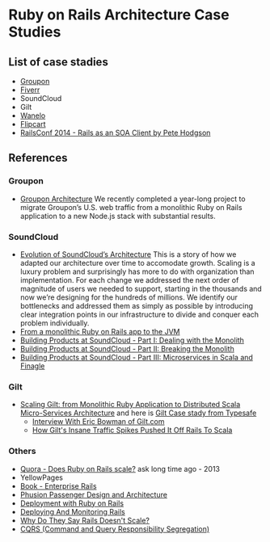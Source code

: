 # Ruby on Rails Architecture Case Studies

## List of case stadies
- [Groupon](groupon.md)
- [Fiverr](fiverr.md)
- SoundCloud
- Gilt
- [Wanelo](wanelo.md)
- [Flipcart](flipcart.md)
- [RailsConf 2014 - Rails as an SOA Client by Pete Hodgson](rails-as-an-soa-client-by-pete-hodgson.md)

## References

### Groupon

- [Groupon Architecture](https://engineering.groupon.com/2013/misc/i-tier-dismantling-the-monoliths/) We recently completed a year-long project to migrate Groupon’s U.S. web traffic from a monolithic Ruby on Rails application to a new Node.js stack with substantial results.

### SoundCloud

  - [Evolution of SoundCloud’s Architecture](https://developers.soundcloud.com/blog/evolution-of-soundclouds-architecture) This is a story of how we adapted our architecture over time to accomodate growth. Scaling is a luxury problem and surprisingly has more to do with organization than implementation. For each change we addressed the next order of magnitude of users we needed to support, starting in the thousands and now we’re designing for the hundreds of millions.  We identify our bottlenecks and addressed them as simply as possible by introducing clear integration points in our infrastructure to divide and conquer each problem individually.
  - [From a monolithic Ruby on Rails app to the JVM](http://www.slideshare.net/pcalcado/from-a-monolithic-ruby-on-rails-app-to-the-jvm)
  - [Building Products at SoundCloud - Part I: Dealing with the Monolith](https://developers.soundcloud.com/blog/building-products-at-soundcloud-part-1-dealing-with-the-monolith)
  - [Building Products at SoundCloud - Part II: Breaking the Monolith](https://developers.soundcloud.com/blog/building-products-at-soundcloud-part-2-breaking-the-monolith)
  - [Building Products at SoundCloud - Part III: Microservices in Scala and Finagle](https://developers.soundcloud.com/blog/building-products-at-soundcloud-part-3-microservices-in-scala-and-finagle)

### Gilt

- [Scaling Gilt: from Monolithic Ruby Application to Distributed Scala Micro-Services Architecture](http://www.slideshare.net/InfoQ/scaling-gilt-from-monolithic-ruby-application-to-distributed-scala-microservices-architecture) and here is [Gilt Case stady from Typesafe](http://downloads.typesafe.com/website/casestudies/Gilt-Live-Case-Study-v1.3.pdf)
  - [Interview With Eric Bowman of Gilt.com](http://code.tutsplus.com/articles/interview-with-eric-bowman-of-giltcom--net-35653)
  - [How Gilt's Insane Traffic Spikes Pushed It Off Rails To Scala](http://readwrite.com/2014/05/08/gilt-eric-bowman-interview-scala-rails-jvm-reactive-platform)


### Others
- [Quora - Does Ruby on Rails scale?](http://www.quora.com/Does-Ruby-on-Rails-scale) ask long time ago - 2013
- YellowPages
- [Book - Enterprise Rails](http://dan.chak.org/enterprise-rails)
- [Phusion Passenger Design and Architecture](https://www.phusionpassenger.com/documentation/Design%20and%20Architecture.html)
- [Deployment with Ruby on Rails](http://www.slideshare.net/jweiss/deployment-with-ruby-on-rails)
- [Deploying And Monitoring Rails](http://www.slideshare.net/jweiss/deploying-and-monitoring-rails)
- [Why Do They Say Rails Doesn't Scale?](http://codefol.io/posts/why-do-they-say-rails-doesnt-scale)
- [CQRS (Command and Query Responsibility Segregation)](http://martinfowler.com/bliki/CQRS.html)